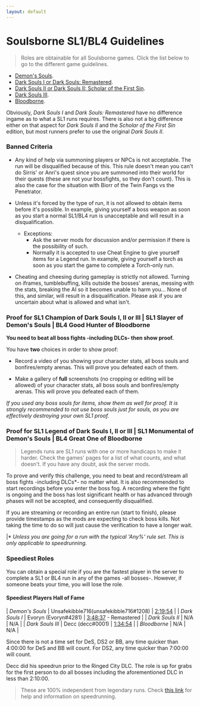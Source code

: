 ```yaml
---
layout: default
---
```


# Soulsborne SL1/BL4 Guidelines
> Roles are obtainable for all Soulsborne games. Click the list below to go to the different game guidelines.

 * [Demon's Souls](./des.md).
 * [Dark Souls I or Dark Souls: Remastered](./ds1.md).
 * [Dark Souls II or Dark Souls II: Scholar of the First Sin](./ds2.md).
 * [Dark Souls III](./ds3.html).
 * [Bloodborne](./bb.md).
 
Obviously, _Dark Souls I_ and _Dark Souls: Remastered_ have no difference ingame as to what a SL1 runs requires. There is also not a big difference either on that aspect for _Dark Souls II_ and the _Scholar of the First Sin_ edition, but most runners prefer to use the original _Dark Souls II_.

### Banned Criteria

- Any kind of help via summoning players or NPCs is not acceptable. The run will be disqualified because of this. This rule doesn't mean you can't do Sirris' or Anri's quest since you are summoned into their world for their quests (these are not your bossfights, so they don't count). This is also the case for the situation with Biorr of the Twin Fangs vs the Penetrator.

- Unless it's forced by the type of run, it is not allowed to obtain items before it's possible. In example, giving yourself a boss weapon as soon as you start a normal SL1/BL4 run is unacceptable and will result in a disqualification.
   - Exceptions: 
     - Ask the server mods for discussion and/or permission if there is the possibility of such.
     - Normally it is accepted to use Cheat Engine to give yourself items for a Legend run. In example, giving yourself a torch as soon as you start the game to complete a Torch-only run.

- Cheating and cheesing during gameplay is strictly not allowed. Turning on iframes, tumblebuffing, kills outside the bosses' arenas, messing with the stats, breaking the AI so it becomes unable to harm you... None of this, and similar, will result in a disqualification. Please ask if you are uncertain about what is allowed and what isn't.

### Proof for SL1 Champion of Dark Souls I, II or III | SL1 Slayer of Demon's Souls | BL4 Good Hunter of Bloodborne

**You need to beat all boss fights -including DLCs- then show proof.**

You have **two** choices in order to show proof:

* Record a video of you showing your character stats, all boss souls and bonfires/empty arenas. This will prove you defeated each of them.

* Make a gallery of **full** screenshots (no cropping or editing will be allowed) of your character stats, all boss souls  and bonfires/empty arenas. This will prove you defeated each of them.

_If you used any boss souls for items, show them as well for proof. It is strongly recommended to not use boss souls just for souls, as you are effectively destroying your own SL1 proof._


### Proof for SL1 Legend of Dark Souls I, II or III | SL1 Monumental of Demon's Souls | BL4 Great One of Bloodborne
> Legends runs are SL1 runs with one or more handicaps to make it harder. Check the games' pages for a list of what counts, and what doesn't. If you have any doubt, ask the server mods.

To prove and verify this challenge, you need to beat and record/stream all boss fights -including DLCs*- no matter what. It is also recommended to start recordings before you enter the boss fog. A recording where the fight is ongoing and the boss has lost significant health or has advanced through phases will not be accepted, and consequently disqualified.

If you are streaming or recording an entire run (start to finish), please provide timestamps as the mods are expecting to check boss kills. Not taking the time to do so will just cause the verification to have a longer wait.

|* _Unless you are going for a run with the typical 'Any%' rule set. This is only applicable to speedrunning._

### Speediest Roles

You can obtain a special role if you are the fastest player in the server to complete a SL1 or BL4 run in any of the games -all bosses-. However, if someone beats your time, you will lose the role.

#### Speediest Players Hall of Fame


| _Demon's Souls_ | Unsafekibble716(unsafekibble716#1208) | [2:19:54](https://www.youtube.com/watch?v=iziZoq3-cFs)  |
| _Dark Souls I_ | Evoryn (Evoryn#4281) | [3:48:37](https://www.twitch.tv/videos/284101512) - Remastered  |
| _Dark Souls II_ | N/A | N/A |
| _Dark Souls III_ | Decc (decc#0001) | [1:34:54](https://www.youtube.com/watch?v=dpZPqGeFn48) |
| _Bloodborne_ | N/A | N/A |

Since there is not a time set for DeS, DS2 or BB, any time quicker than 4:00:00 for DeS and BB will count. For DS2, any time quicker than 7:00:00 will count.

Decc did his speedrun prior to the Ringed City DLC. The role is up for grabs for the first person to do all bosses including the aforementioned DLC in less than 2:10:00.

> These are 100% independent from legendary runs. Check [this link](http://speedsouls.com/Main_Page) for help and information on speedrunning.
